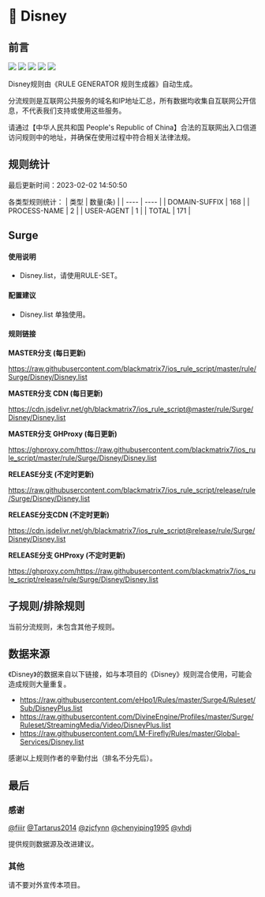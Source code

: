 # 🧸 Disney

## 前言

![](https://shields.io/badge/-移除重复规则-ff69b4) ![](https://shields.io/badge/-DOMAIN与DOMAIN--SUFFIX合并-green) ![](https://shields.io/badge/-DOMAIN--SUFFIX间合并-critical) ![](https://shields.io/badge/-DOMAIN--SUFFIX与DOMAIN--KEYWORD合并-blue) ![](https://shields.io/badge/-IP--CIDR(6)合并-blueviolet) 

Disney规则由《RULE GENERATOR 规则生成器》自动生成。

分流规则是互联网公共服务的域名和IP地址汇总，所有数据均收集自互联网公开信息，不代表我们支持或使用这些服务。

请通过【中华人民共和国 People's Republic of China】合法的互联网出入口信道访问规则中的地址，并确保在使用过程中符合相关法律法规。

## 规则统计

最后更新时间：2023-02-02 14:50:50

各类型规则统计：
| 类型 | 数量(条)  | 
| ---- | ----  |
| DOMAIN-SUFFIX | 168  | 
| PROCESS-NAME | 2  | 
| USER-AGENT | 1  | 
| TOTAL | 171  | 


## Surge 

#### 使用说明
- Disney.list，请使用RULE-SET。

#### 配置建议
- Disney.list 单独使用。

#### 规则链接
**MASTER分支 (每日更新)**

https://raw.githubusercontent.com/blackmatrix7/ios_rule_script/master/rule/Surge/Disney/Disney.list

**MASTER分支 CDN (每日更新)**

https://cdn.jsdelivr.net/gh/blackmatrix7/ios_rule_script@master/rule/Surge/Disney/Disney.list

**MASTER分支 GHProxy (每日更新)**

https://ghproxy.com/https://raw.githubusercontent.com/blackmatrix7/ios_rule_script/master/rule/Surge/Disney/Disney.list

**RELEASE分支 (不定时更新)**

https://raw.githubusercontent.com/blackmatrix7/ios_rule_script/release/rule/Surge/Disney/Disney.list

**RELEASE分支CDN (不定时更新)**

https://cdn.jsdelivr.net/gh/blackmatrix7/ios_rule_script@release/rule/Surge/Disney/Disney.list

**RELEASE分支 GHProxy (不定时更新)**

https://ghproxy.com/https://raw.githubusercontent.com/blackmatrix7/ios_rule_script/release/rule/Surge/Disney/Disney.list

## 子规则/排除规则


当前分流规则，未包含其他子规则。

## 数据来源

《Disney》的数据来自以下链接，如与本项目的《Disney》规则混合使用，可能会造成规则大量重复。

- https://raw.githubusercontent.com/eHpo1/Rules/master/Surge4/Ruleset/Sub/DisneyPlus.list
- https://raw.githubusercontent.com/DivineEngine/Profiles/master/Surge/Ruleset/StreamingMedia/Video/DisneyPlus.list
- https://raw.githubusercontent.com/LM-Firefly/Rules/master/Global-Services/Disney.list


感谢以上规则作者的辛勤付出（排名不分先后）。

## 最后

### 感谢

[@fiiir](https://github.com/fiiir) [@Tartarus2014](https://github.com/Tartarus2014) [@zjcfynn](https://github.com/zjcfynn) [@chenyiping1995](https://github.com/chenyiping1995) [@vhdj](https://github.com/vhdj)

提供规则数据源及改进建议。

### 其他

请不要对外宣传本项目。